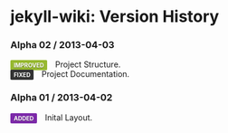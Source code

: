 <style type="text/css">
span.tag {
	-webkit-border-radius: 2px;
	-moz-border-radius: 2px;
	border-radius: 2px;
	text-transform: uppercase;
	background-color: #333;
	color: #fff;
	font-size: 10px;
	font-weight: bold;
	padding: 3px 6px;
	margin-right: 10px;
	text-shadow: 0 1px 1px rgba(50,50,50,0.5);
}
span.tag.added { background-color: #7c29a9; }
span.tag.improved { background-color: #97b931; }
span .tag .fixed { background-color: #226ec7 }
</style>

# jekyll-wiki: Version History

### Alpha 02 / 2013-04-03

<span class="improved tag">IMPROVED</span> Project Structure.  
<span class="fixed tag">FIXED</span> Project Documentation.  

### Alpha 01 / 2013-04-02

<span class="added tag">ADDED</span> Inital Layout.  